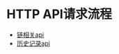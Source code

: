 # HTTP API请求流程


- [链相关api](zh-cn/eosforce_http_chain_api.md)
- [历史记录api](zh-cn/eosforce_http_history_api.md)
